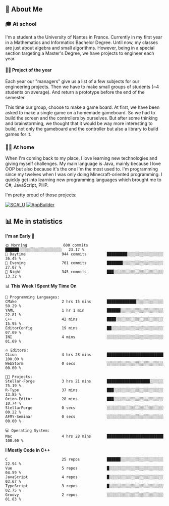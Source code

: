 ## 👀 About Me

### 🎓 At school

I'm a student a the University of Nantes in France. Currently in my first year in a Mathematics and Informatics Bachelor Degree. Until now, my classes are just about algebra and small algorithms. However, being in a special section targeting a Master's Degree, we have projects to engineer each year. 

#### 🔧🔬 Project of the year

Each year our "managers" give us a list of a few subjects for our engineering projects. Then we have to make small groups of students (~4 students on average). And return a prototype before the end of the semester.

This time our group, choose to make a game board. At first, we have been asked to make a single game on a homemade gameboard. So we had to build the screen and the controllers by ourselves. 
But after some thinking and brainstorming, we thought that it would be way more interesting to build, not only the gameboard and the controller but also a library to build games for it.

### 👨‍💻 At home

When I'm coming back to my place, I love learning new technologies and giving myself challenges. My main language is Java, mainly because I love OOP but also because it's the one I'm the most used to. I'm programming since my twelves when I was only doing Minecraft-oriented programming.  I quickly get into learning new programming languages which brought me to C#, JavaScript, PHP. 

I'm pretty proud of those projects:

[![SCALU](https://github-readme-stats.vercel.app/api/pin?username=renardfute&repo=SCALU)](https://github.com/renardfute/scalu)
[![AppBuilder](https://github-readme-stats.vercel.app/api/pin?username=pulsedev2&repo=AppBuilder)](https://github.com/pulsedev2/AppBuilder)

## 📊 Me in statistics
<!--START_SECTION:waka-->
**I'm an Early 🐤** 

```text
🌞 Morning                600 commits         ██████░░░░░░░░░░░░░░░░░░░   23.17 % 
🌆 Daytime                944 commits         █████████░░░░░░░░░░░░░░░░   36.45 % 
🌃 Evening                701 commits         ███████░░░░░░░░░░░░░░░░░░   27.07 % 
🌙 Night                  345 commits         ███░░░░░░░░░░░░░░░░░░░░░░   13.32 % 
```


📊 **This Week I Spent My Time On** 

```text
💬 Programming Languages: 
CMake                    2 hrs 15 mins       █████████████░░░░░░░░░░░░   50.29 % 
YAML                     1 hr 1 min          ██████░░░░░░░░░░░░░░░░░░░   22.81 % 
C++                      42 mins             ████░░░░░░░░░░░░░░░░░░░░░   15.95 % 
EditorConfig             19 mins             ██░░░░░░░░░░░░░░░░░░░░░░░   07.09 % 
INI                      4 mins              ░░░░░░░░░░░░░░░░░░░░░░░░░   01.69 % 

🔥 Editors: 
CLion                    4 hrs 28 mins       █████████████████████████   100.00 % 
WebStorm                 0 secs              ░░░░░░░░░░░░░░░░░░░░░░░░░   00.00 % 

🐱‍💻 Projects: 
Stellar-Forge            3 hrs 21 mins       ███████████████████░░░░░░   75.19 % 
R-Type                   37 mins             ███░░░░░░░░░░░░░░░░░░░░░░   13.85 % 
Orion-Editor             28 mins             ███░░░░░░░░░░░░░░░░░░░░░░   10.74 % 
StellarForge             0 secs              ░░░░░░░░░░░░░░░░░░░░░░░░░   00.22 % 
AFMY-Seminar             0 secs              ░░░░░░░░░░░░░░░░░░░░░░░░░   00.00 % 

💻 Operating System: 
Mac                      4 hrs 28 mins       █████████████████████████   100.00 % 
```

**I Mostly Code in C++** 

```text
C                        25 repos            ██████░░░░░░░░░░░░░░░░░░░   22.94 % 
Vue                      5 repos             █░░░░░░░░░░░░░░░░░░░░░░░░   04.59 % 
JavaScript               4 repos             █░░░░░░░░░░░░░░░░░░░░░░░░   03.67 % 
TypeScript               3 repos             █░░░░░░░░░░░░░░░░░░░░░░░░   02.75 % 
Groovy                   2 repos             ░░░░░░░░░░░░░░░░░░░░░░░░░   01.83 % 
```




<!--END_SECTION:waka-->
